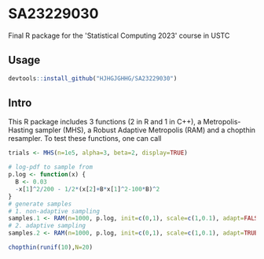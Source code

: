# SA23229030

Final R package for the 'Statistical Computing 2023' course in USTC

## Usage
```R
devtools::install_github("HJHGJGHHG/SA23229030")
```

## Intro
This R package includes 3 functions (2 in R and 1 in C++), a Metropolis-Hasting sampler (MHS), a Robust Adaptive Metropolis (RAM) and a chopthin resampler. To test these functions, one can call
```R
trials <- MHS(n=1e5, alpha=3, beta=2, display=TRUE)

# log-pdf to sample from
p.log <- function(x) {
  B <- 0.03
  -x[1]^2/200 - 1/2*(x[2]+B*x[1]^2-100*B)^2
}
# generate samples
# 1. non-adaptive sampling
samples.1 <- RAM(n=1000, p.log, init=c(0,1), scale=c(1,0.1), adapt=FALSE)
# 2. adaptive sampling
samples.2 <- RAM(n=1000, p.log, init=c(0,1), scale=c(1,0.1), adapt=TRUE, acc.rate=0.2)

chopthin(runif(10),N=20)
```
